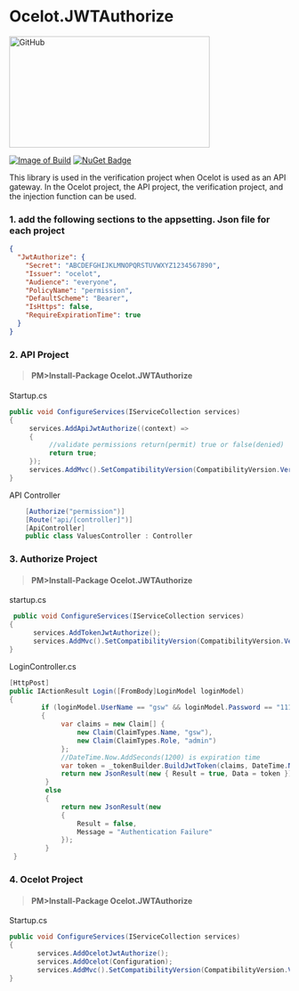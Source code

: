 # Ocelot.JWTAuthorize
<img src="https://github.com/axzxs2001/Ocelot.JWTAuthorize/blob/master/Ocelot.JWTAuthorize/Ocelot.JWTAuthorize/githublogo.png" alt="GitHub" title="Ocelot.JwtAuthorize" width="360" height="200" />

[![Image of Build](https://img.shields.io/packagist/l/doctrine/orm.svg)](https://github.com/axzxs2001/Ocelot.JWTAuthorize/blob/master/LICENSE)
[![NuGet Badge](https://buildstats.info/nuget/Ocelot.JwtAuthorize)](https://www.nuget.org/packages/Ocelot.JwtAuthorize/)


This library is used in the verification project when Ocelot is used as an API gateway. In the Ocelot project, the API project, the verification project, and the injection function can be used.


### 1. add the following sections to the appsetting. Json file for each project
```json
{
  "JwtAuthorize": {  
    "Secret": "ABCDEFGHIJKLMNOPQRSTUVWXYZ1234567890",
    "Issuer": "ocelot",
    "Audience": "everyone",
    "PolicyName": "permission",
    "DefaultScheme": "Bearer",
    "IsHttps": false,
    "RequireExpirationTime": true
  }
}
```

### 2. API Project 

>#### PM>Install-Package Ocelot.JWTAuthorize
Startup.cs
```c#
public void ConfigureServices(IServiceCollection services)
{
     services.AddApiJwtAuthorize((context) =>
     {
          //validate permissions return(permit) true or false(denied)
          return true;
     });
     services.AddMvc().SetCompatibilityVersion(CompatibilityVersion.Version_2_1);
}
```
API Controller
```C#
    [Authorize("permission")]
    [Route("api/[controller]")]
    [ApiController]
    public class ValuesController : Controller
```
### 3. Authorize Project

>#### PM>Install-Package Ocelot.JWTAuthorize
startup.cs
```C#
 public void ConfigureServices(IServiceCollection services)
{
      services.AddTokenJwtAuthorize();
      services.AddMvc().SetCompatibilityVersion(CompatibilityVersion.Version_2_1);
}
```
LoginController.cs
```C#
[HttpPost]
public IActionResult Login([FromBody]LoginModel loginModel)
{        
        if (loginModel.UserName == "gsw" && loginModel.Password == "111111")
        {
             var claims = new Claim[] {
                 new Claim(ClaimTypes.Name, "gsw"),
                 new Claim(ClaimTypes.Role, "admin")                  
             };     
             //DateTime.Now.AddSeconds(1200) is expiration time
             var token = _tokenBuilder.BuildJwtToken(claims, DateTime.Now.AddSeconds(1200));      
             return new JsonResult(new { Result = true, Data = token });
         }
         else
         {
             return new JsonResult(new
             {
                 Result = false,
                 Message = "Authentication Failure"
             });
         }
 }
```

### 4. Ocelot Project

>#### PM>Install-Package Ocelot.JWTAuthorize
Startup.cs
```C#
public void ConfigureServices(IServiceCollection services)
{
       services.AddOcelotJwtAuthorize();
       services.AddOcelot(Configuration);
       services.AddMvc().SetCompatibilityVersion(CompatibilityVersion.Version_2_1);
}
```
